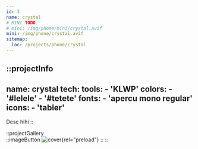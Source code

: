 ```yaml
---
id: 3
name: crystal
# MINI TODO
# mini: /img/phone/mini/crystal.avif
mini: /img/phone/crystal.avif
sitemap:
  loc: /projects/phone/crystal
---
```


::projectInfo
---
name: crystal
tech: 
    tools:
      - 'KLWP'
    colors:
      - '#lelele'
      - '#tetete'
    fonts:
      - 'apercu mono regular'
    icons:
      - 'tabler'
---
Desc hihi
::

::projectGallery  
  ::imageButton
    ![cover](/img/phone/crystal.avif){rel="preload"}
  :: 
::

<!-- 
::projectFeatures
- Authentication with JWT token
- Custom notification & alert
- Interface customization
- Wikipedia API for search and data
- User search and library compare
:: -->
